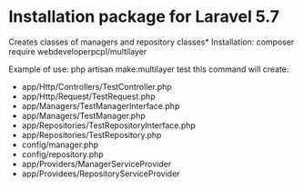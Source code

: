 # Installation package for Laravel 5.7
Creates classes of managers and repository classes\*
Installation: composer require webdeveloperpcpl/multilayer

Example of use:
php artisan make:multilayer test
this command will create:
- app/Http/Controllers/TestController.php
- app/Http/Request/TestRequest.php
- app/Managers/TestManagerInterface.php
- app/Managers/TestManager.php
- app/Repositories/TestRepositoryInterface.php
- app/Repositories/TestRepository.php
- config/manager.php
- config/repository.php
- app/Providers/ManagerServiceProvider
- app/Providees/RepositoryServiceProvider
